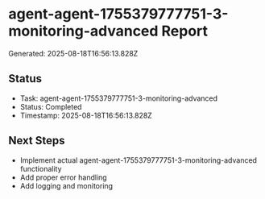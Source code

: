 # agent-agent-1755379777751-3-monitoring-advanced Report

Generated: 2025-08-18T16:56:13.828Z

## Status
- Task: agent-agent-1755379777751-3-monitoring-advanced
- Status: Completed
- Timestamp: 2025-08-18T16:56:13.828Z

## Next Steps
- Implement actual agent-agent-1755379777751-3-monitoring-advanced functionality
- Add proper error handling
- Add logging and monitoring
